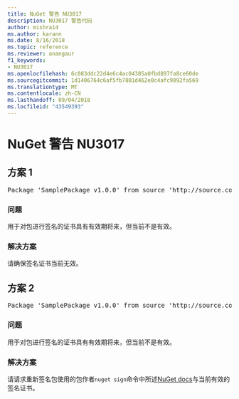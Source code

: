```yaml
---
title: NuGet 警告 NU3017
description: NU3017 警告代码
author: mishra14
ms.author: karann
ms.date: 8/16/2018
ms.topic: reference
ms.reviewer: anangaur
f1_keywords:
- NU3017
ms.openlocfilehash: 6c083ddc22d4e6c4ac04385a0fbd897fa8ce60de
ms.sourcegitcommit: 1d1406764c6af5fb7801d462e0c4afc9092fa569
ms.translationtype: MT
ms.contentlocale: zh-CN
ms.lasthandoff: 09/04/2018
ms.locfileid: "43549393"
---
```

# <a name="nuget-warning-nu3017"></a>NuGet 警告 NU3017

## <a name="scenario-1"></a>方案 1

<pre>Package 'SamplePackage v1.0.0' from source 'http://source.com/index.json': The signing certificate is not yet valid.</pre>

### <a name="issue"></a>问题

用于对包进行签名的证书具有有效期将来，但当前不是有效。


### <a name="solution"></a>解决方案

请确保签名证书当前无效。



## <a name="scenario-2"></a>方案 2

<pre>Package 'SamplePackage v1.0.0' from source 'http://source.com/index.json': The primary signature's certificate is not yet valid.</pre>

### <a name="issue"></a>问题

用于对包进行签名的证书具有有效期将来，但当前不是有效。


### <a name="solution"></a>解决方案

请请求重新签名包使用的包作者`nuget sign`命令中所述[NuGet docs](https://docs.microsoft.com/en-us/nuget/create-packages/sign-a-package)与当前有效的签名证书。


